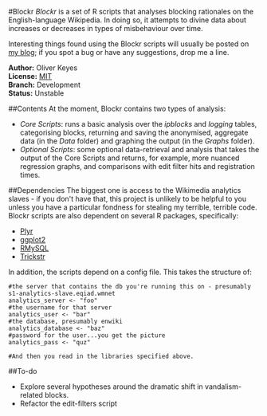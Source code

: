#Blockr
_Blockr_ is a set of R scripts that analyses blocking rationales on the English-language Wikipedia. In doing so, it attempts to divine data about increases or decreases in types of misbehaviour over time.

Interesting things found using the Blockr scripts will usually be posted on [my blog](https://blog.ironholds.org); if you spot a bug or have any suggestions, drop me a line.

__Author:__ Oliver Keyes<br>
__License:__ [MIT](http://opensource.org/licenses/MIT)<br>
__Branch:__ Development<br>
__Status:__ Unstable

##Contents
At the moment, Blockr contains two types of analysis:

* _Core Scripts_: runs a basic analysis over the _ipblocks_ and _logging_ tables, categorising blocks, returning and saving the anonymised, aggregate data (in the _Data_ folder) and graphing the output (in the _Graphs_ folder).
* _Optional Scripts_: some optional data-retrieval and analysis that takes the output of the Core Scripts and returns, for example, more nuanced regression graphs, and comparisons with edit filter hits and registration times.

##Dependencies
The biggest one is access to the Wikimedia analytics slaves - if you don't have that, this project is unlikely to be helpful to you unless you have a particular fondness for stealing my terrible, terrible code. Blockr scripts are also dependent on several R packages, specifically:

* [Plyr](https://plyr.had.co.nz/)
* [ggplot2](https://ggplot2.org/)
* [RMySQL](https://cran.r-project.org/web/packages/RMySQL/index.html)
* [Trickstr](https://github.com/Ironholds/trickstr)

In addition, the scripts depend on a config file. This takes the structure of:

	#the server that contains the db you're running this on - presumably s1-analytics-slave.eqiad.wmnet
	analytics_server <- "foo"
	#the username for that server
	analytics_user <- "bar"
	#the database, presumably enwiki
	analytics_database <- "baz"
	#password for the user...you get the picture
	analytics_pass <- "quz"
	
	#And then you read in the libraries specified above.
	
##To-do
* Explore several hypotheses around the dramatic shift in vandalism-related blocks.
* Refactor the edit-filters script
